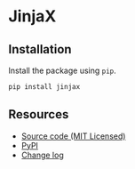 # JinjaX



## Installation

Install the package using `pip`.

```bash
pip install jinjax
```


## Resources

- [Source code (MIT Licensed)](https://github.com/jpsca/jinjax)
- [PyPI](https://pypi.org/project/jinjax/)
- [Change log](https://github.com/jpsca/jinjax/releases)
